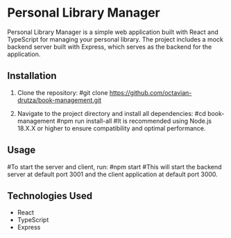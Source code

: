 # Personal Library Manager
Personal Library Manager is a simple web application built with React and TypeScript for managing your personal library. The project includes a mock backend server built with Express, which serves as the backend for the application.

## Installation
1. Clone the repository:
#git clone https://github.com/octavian-drutza/book-management.git

2. Navigate to the project directory and install all dependencies:
#cd book-management
#npm run install-all
#It is recommended using Node.js 18.X.X or higher to ensure compatibility and optimal performance.

## Usage
#To start the server and client, run:
#npm start
#This will start the backend server at default port 3001 and the client application at default port 3000.

## Technologies Used
- React
- TypeScript
- Express
